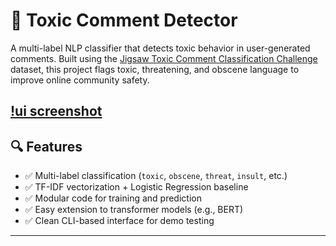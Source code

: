 # 🧠 Toxic Comment Detector

A multi-label NLP classifier that detects toxic behavior in user-generated comments. Built using the [Jigsaw Toxic Comment Classification Challenge](https://www.kaggle.com/c/jigsaw-toxic-comment-classification-challenge) dataset, this project flags toxic, threatening, and obscene language to improve online community safety.

[!ui screenshot](assets/image.png)
---

## 🔍 Features

- ✅ Multi-label classification (`toxic`, `obscene`, `threat`, `insult`, etc.)
- ✅ TF-IDF vectorization + Logistic Regression baseline
- ✅ Modular code for training and prediction
- ✅ Easy extension to transformer models (e.g., BERT)
- ✅ Clean CLI-based interface for demo testing

---


